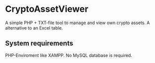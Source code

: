 # CryptoAssetViewer
A simple PHP + TXT-file tool to manage and view own crypto assets. A alternative to an Excel table.


System requirements
-----

PHP-Enviroment like XAMPP. No MySQL database is required.